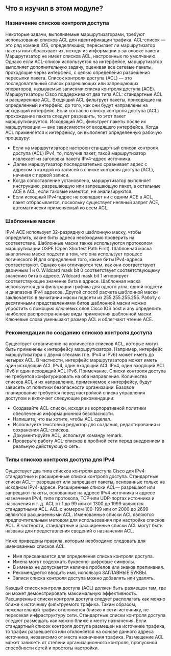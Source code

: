 

<!-- 4.5.1 -->
## Что я изучил в этом модуле?

### Назначение списков контроля доступа

Некоторые задачи, выполняемые маршрутизаторами, требуют использования списков ACL для идентификации трафика. ACL-список — это ряд команд IOS, определяющих, пересылает ли маршрутизатор пакеты или сбрасывает их, исходя из информации в заголовке пакета. Маршрутизатор не имеет списков ACL, настроенных по умолчанию. Однако если ACL-список используется на интерфейсе, маршрутизатор выполняет дополнительную задачу, оценивая все сетевые пакеты, проходящие через интерфейс, с целью определения разрешения пересылки пакета. Список контроля доступа (ACL) — это последовательный список разрешающих или запрещающих операторов, называемых записями списка контроля доступа (ACE). Маршрутизаторы Cisco поддерживают два типа ACL: стандартные ACL и расширенные ACL. Входящий ACL фильтрует пакеты, приходящие на определенный интерфейс, до того, как они будут направлены на исходящий интерфейс. Если согласно списку контроля доступа (ACL) прохождение пакета следует разрешить, то этот пакет маршрутизируется. Исходящий ACL фильтрует пакеты после их маршрутизации — вне зависимости от входящего интерфейса. Когда ACL применяется к интерфейсу, он выполняет определенную рабочую процедуру:

- Если на маршрутизаторе настроен стандартный список контроля доступа (ACL) IPv4, то, получив пакет, такой маршрутизатор извлекает из заголовка пакета IPv4-адрес источника.
- Далее маршрутизатор последовательно сравнивает адрес с адресом в каждой из записей в списке контроля доступа (ACL), начиная с первой записи.
- Когда сопоставление установлено, маршрутизатор выполняет инструкцию, разрешающую или запрещающую пакет, а остальные ACE в ACL, если таковые имеются, не анализируются.
- Если исходный IPv4-адрес не совпадает ни с одним ACE в ACL, пакет отбрасывается, поскольку существует неявный запрет ACE, автоматически применяемый ко всем ACL.

### Шаблонные маски

IPv4 ACE использует 32-разрядную шаблонную маску, чтобы определить, какие биты адреса необходимо проверить на соответствие. Шаблонные маски также используются протоколом маршрутизации OSPF (Open Shortest Path First). Шаблонная маска аналогична маске подсети в том, что она использует процесс логического И для определения того, какие биты IPv4-адреса соответствуют. Однако они отличаются тем, как они соответствуют двоичным 1 и 0. Wildcard mask bit 0 соответствует соответствующему значению бита в адресе. Wildcard mask bit 1 игнорирует соответствующее значение бита в адресе. Шаблонная маска используется для фильтрации трафика для одного узла, одной подсети и диапазона IPv4 адресов. Другой способ расчета шаблонной маски заключается в вычитании маски подсети из 255.255.255.255. Работу с десятичными представлениями битов шаблонной маски можно упростить с помощью ключевых слов Cisco IOS host и any определить наиболее распространенные виды применения шаблонной маски. Ключевые слова уменьшают размер ACL и облегчают чтение ACE.

### Рекомендации по созданию списков контроля доступа

Существует ограничение на количество списков ACL, которые могут быть применены к интерфейсу маршрутизатора. Например, интерфейс маршрутизатора с двумя стеками (т.е. IPv4 и IPv6) может иметь до четырех ACL. В частности, интерфейс маршрутизатора может иметь один исходящий ACL IPv4, один входящий ACL IPv4, один входящий ACL IPv6 и один исходящий ACL IPv6. Примечание. Списки контроля доступа не требуется конфигурировать на оба направления. Количество списков ACL и их направление, применяемое к интерфейсу, будут зависеть от политики безопасности организации. Базовое планирование требуется перед настройкой списка управления доступом и включает следующие рекомендации:

- Создавайте ACL-списки, исходя из корпоративной политики обеспечения информационной безопасности.
- Напишите, что вы хотите, чтобы ACL сделал.
- Используйте текстовый редактор для создания, редактирования и сохранения ACL-списков.
- Документируйте ACL, используя команду remark.
- Проверьте работу ACL-списков в пробной сети перед внедрением в реальную действующую сеть.

### Типы списков контроля доступа для IPv4

Существует два типа списков контроля доступа Cisco для IPv4: стандартные и расширенные списки контроля доступа. Стандартные списки ACL— разрешают или запрещают пакеты, основанные только на исходном IPv4-адресе. Расширенные списки ACL— разрешают или запрещают пакеты, основанные на адресе IPv4 источника и адресе назначения IPv4, типе протокола, TCP-или UDP-портах источника и назначения и т. д. ACL от 1 до 99 или от 1300 до 1999 являются стандартными ACL. ACL с номером 100-199 или от 2000 до 2699 являются расширенными ACL. Именованные списки ACL являются предпочтительным методом для использования при настройке списков ACL. В частности, стандартные и расширенные списки ACL могут быть названы для предоставления сведений о назначении ACL.

Ниже приведены правила, которым необходимо следовать для именованных списков ACL.

- Имя присваивается для определения списка контроля доступа.
- Имена могут содержать буквенно-цифровые символы.
- В именах не допускается наличие пробелов или знаков препинания.
- Рекомендуется вводить имя, используя ЗАГЛАВНЫЕ БУКВЫ.
- Записи списка контроля доступа можно добавлять или удалять.

Каждый список контроля доступа (ACL) должен быть размещен там, где он может демонстрировать максимальную эффективность. Расширенные списки контроля доступа следует располагать как можно ближе к источнику фильтруемого трафика. Таким образом, нежелательный трафик отклоняется близко к сети-источнику, не пересекая инфраструктуру сети. Стандартные списки контроля доступа следует размещать как можно ближе к месту назначения. Если стандартный список контроля доступа размещен на источнике трафика, то трафик разрешается или отклоняется на основе данного адреса источника, независимо от места назначения трафика. Размещение ACL может зависеть от степени организационного контроля, пропускной способности сетей и простоты настройки.

<!-- Тут должен быть квиз 4.5.2 -->